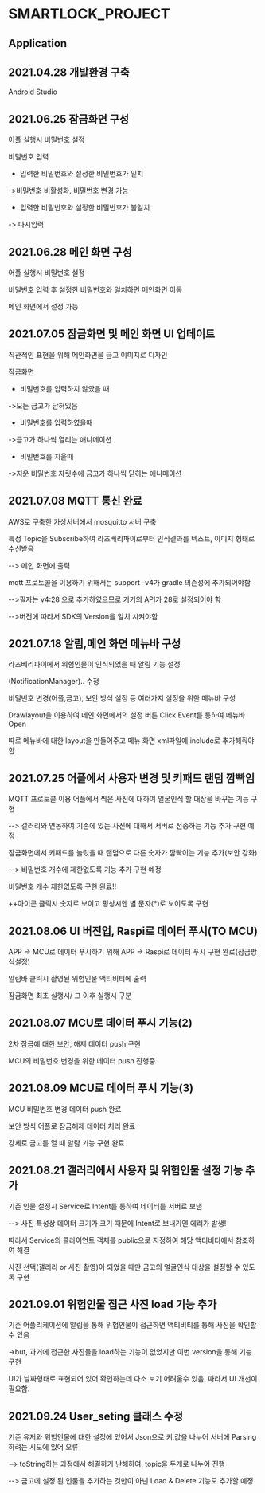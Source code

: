 
# SMARTLOCK_PROJECT
## Application
## 2021.04.28 개발환경 구축

Android Studio

## 2021.06.25 잠금화면 구성

어플 실행시 비밀번호 설정

비밀번호 입력

- 입력한 비밀번호와  설정한 비밀번호가 일치

->비밀번호 비활성화, 비밀번호 변경 가능

- 입력한 비밀번호와 설정한 비밀번호가 불일치

-> 다시입력

## 2021.06.28 메인 화면 구성

어플 실행시 비밀번호 설정

비밀번호 입력 후 설정한 비밀번호와 일치하면 메인화면 이동

메인 화면에서 설정 가능

## 2021.07.05 잠금화면 및 메인 화면 UI 업데이트

직관적인 표현을 위해 메인화면을 금고 이미지로 디자인

잠금화면
- 비밀번호를 입력하지 않았을 때

->모든 금고가 닫혀있음

- 비밀번호를 입력하였을때

->금고가 하나씩 열리는 애니메이션

- 비밀번호를 지울때

->지운 비밀번호 자릿수에 금고가 하나씩 닫히는 애니메이션

## 2021.07.08 MQTT 통신 완료

AWS로 구축한 가상서버에서 mosquitto 서버 구축

특정 Topic을 Subscribe하여 라즈베리파이로부터 인식결과를 텍스트, 이미지 형태로 수신받음

--> 메인 화면에 출력

mqtt 프로토콜을 이용하기 위해서는 support -v4가 gradle 의존성에 추가되어야함

-->필자는 v4:28 으로 추가하였으므로 기기의 API가 28로 설정되어야 함

-->버전에 따라서 SDK의 Version을 일치 시켜야함

## 2021.07.18 알림,메인 화면 메뉴바 구성

라즈베리파이에서 위험인물이 인식되었을 때 알림 기능 설정

(NotificationManager).. 수정

비밀번호 변경(어플,금고), 보안 방식 설정 등 여러가지 설정을 위한 메뉴바 구성

Drawlayout을 이용하여 메인 화면에서의 설정 버튼 Click Event를 통하여 메뉴바 Open

따로 메뉴바에 대한 layout을 만들어주고 메뉴 화면 xml파일에 include로 추가해줘야함


## 2021.07.25 어플에서 사용자 변경 및 키패드 랜덤 깜빡임
MQTT 프로토콜 이용 어플에서 찍은 사진에 대하여 얼굴인식 할 대상을 바꾸는 기능 구현

--> 갤러리와 연동하여 기존에 있는 사진에 대해서 서버로 전송하는 기능 추가 구현 예정

잠금화면에서 키패드를 눌렀을 때 랜덤으로 다른 숫자가 깜빡이는 기능 추가(보안 강화)

--> 비밀번호 개수에 제한없도록 기능 추가 구현 예정

비밀번호 개수 제한없도록 구현 완료!!

++아이콘 클릭시 숫자로 보이고 평상시엔 별 문자(*)로 보이도록 구현

## 2021.08.06 UI 버전업, Raspi로 데이터 푸시(TO MCU)

APP -> MCU로 데이터 푸시하기 위해 APP -> Raspi로 데이터 푸시 구현 완료(잠금방식설정)

알림바 클릭시 촬영된 위험인물 액티비티에 출력

잠금화면 최초 실행시/ 그 이후 실행시 구분

## 2021.08.07 MCU로 데이터 푸시 기능(2)

2차 잠금에 대한 보안, 해제 데이터 push 구현

MCU의 비밀번호 변경을 위한 데이터 push 진행중

## 2021.08.09 MCU로 데이터 푸시 기능(3)

MCU 비밀번호 변경 데이터 push 완료

보안 방식 어플로 잠금해제 데이터 처리 완료

강제로 금고를 열 때 알람 기능 구현 완료

## 2021.08.21 갤러리에서 사용자 및 위험인물 설정 기능 추가

기존 인물 설정시 Service로 Intent를 통하여 데이터를 서버로 보냄

--> 사진 특성상 데이터 크기가 크기 때문에 Intent로 보내기엔 에러가 발생!

따라서 Service의 클라이언트 객체를 public으로 지정하여 해당 액티비티에서 참조하여 해결

사진 선택(갤러리 or 사진 촬영)이 되었을 때만  금고의 얼굴인식 대상을 설정할 수 있도록 구현

## 2021.09.01 위험인물 접근 사진 load 기능 추가

기존 어플리케이션에 알림을 통해 위험인물이 접근하면 액티비티를 통해 사진을 확인할 수 있음

->but, 과거에 접근한 사진들을 load하는 기능이 없었지만 이번 version을 통해 기능 구현

UI가 날짜형태로 표현되어 있어 확인하는데 다소 보기 어려울수 있음, 따라서 UI  개선이 필요함.

## 2021.09.24 User_seting 클래스 수정

기존 유저와 위험인물에 대한 설정에 있어서 Json으로 키,값을 나누어 서버에 Parsing하려는 시도에 있어 오류

--> toString하는 과정에서 해결하기 난해하여, topic을 두개로 나누어 진행

--> 금고에 설정 된 인물을 추가하는 것만이 아닌 Load & Delete 기능도 추가할 예정